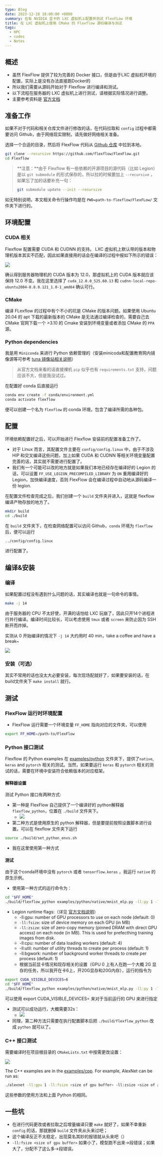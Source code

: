 ```yaml
---
type: Blog
date: 2023-12-18 18:00:00 +0800
summary: 在有 NVIDIA 显卡的 LXC 虚拟机上配置并测试 FlexFLow 环境
title: 在 LXC 虚拟机上使用 CMake 的 Flexflow 源码编译与测试
tags:
  - HPC
  - codes
  - Notes
---
```


## 概述

- 虽然 FlexFlow 提供了较为完善的 Docker 接口，但是由于LXC 虚拟机环境的配置，实际上是没有办法直接跑Docker的
- 所以我们需要从源码开始对于 Flexflow 进行编译和测试。
- 以下流程在服务器的 LXC 虚拟机上进行测试，请根据实际情况进行调整。
- 主要参考资料是 [官方文档](https://flexflow.readthedocs.io/en/latest/installation.html)

## 准备工作

如果不对于代码和相关仓库文件进行修改的话，在代码拉取和 `config` 过程中都需要访问 Github，由于网络现实限制，请先做好网络相关准备。

选择一个合适的目录，然后将 FlexFlow 代码从 [Github 仓库](https://github.com/flexflow/FlexFlow.git) 中拉到本地。

```Bash
git clone --recursive https://github.com/flexflow/FlexFlow.git
cd Flexflow
```

> **注意：**由于 Flexflow 有一些依赖的开源项目的源代码（比如 Legion）是以 `git submodule` 的形式保存的，所以拉的时候要加上 `--recursive` ，如果忘了加的话要补充一句：
> 
> ```Bash
> git submodule update --init --resursive
> ```

如无特别说明，本文相关命令行操作均是在 `PWD=path-to-flexflow/FlexFLow/` 文件夹下进行的。

## 环境配置

### CUDA 相关

Flexflow 配置需要 CUDA 和 CUDNN 的支持。 LXC 虚拟机上默认带的版本和物理机版本其实不匹配，因此如果直接用的话会在编译的过程中报如下所示的错误：

![](/static/images/65cedaba5248129e7bf5b991d47299c8.png)

确认得到服务器物理机的 CUDA 版本为 12.0，那虚拟机上的 CUDA 版本就应该保持 12.0 不变。我在这里选择了 `cuda_12.0.0_525.60.13` 和 `cudnn-local-repo-ubuntu2004-8.8.0.121_1.0-1_amd64` 确认可行。

### CMake

编译 FLexflow 的过程中有个不小的坑是 CMake 的版本问题。如果使用 Ubuntu 20.04 的 apt 下载的最新版本的 CMake 是无法通过编译检查的，需要自己去 CMake 官网下载一个 >3.10 的 Cmake 安装到环境变量或者添加 CMake 的 `PPA` 源。

### Python dependencies

我是用 `Miniconda` 来进行 Python 依赖管理的（安装minicoda和配置教育网内镜像源等可参考 [tuna 镜像站相关说明](https://mirrors.tuna.tsinghua.edu.cn/anaconda/miniconda/)）

> 从官方文档来看的话直接裸机 `pip` 似乎也有 `requirements.txt` 支持，问题应该不大，但是我没试过。

在配置好 conda 后直接运行

```Bash
conda env create -f conda/environment.yml
conda activate flexflow
```

便可以创建一个名为 `flexflow` 的 conda 环境，包含了编译所需的各种包。

## 配置

环境依赖配置好之后，可以开始进行 Flexflow 安装前的配置准备工作了。

- 对于 Linux 而言，其配置文件主要在 `config/config.linux` 中，由于不涉及 HIP 和交叉编译这些问题，加上如果 CUDA 和 CUDNN 等相关环境变量配置完善的话，其实就不需要进行配置了。
- 我们有一个可能可以改的地方就是如果我们本地已经存在编译好的 Legion 的话，可以设置 `FF_USE_LEGION_PRECOMPILED_LIBRARY` 为 `ON` 重用编译好的 Legion，加快编译速度，否则 FlexFlow 会在编译过程中自动地从源码编译一份 legion.

在配置文件检查完成之后，我们创建一个 `build` 文件夹并进入，这就是 flexflow 编译产物存放的地方了。

```Bash
mkdir build
cd ./build
```

在 `build` 文件夹下，在检查网络配置可以访问 Github，`conda` 环境为 `flexflow` 后，便可以运行

```Bash
../config/config.linux
```

进行配置了。

## 编译&安装

### 编译

如果配置过程没有遇到什么问题的话，其实编译也就是一句命令的事情。

```Bash
make -j 14
```

由于服务器的 CPU 不太好使，开满的话怕给 LXC 玩崩了，因此只开14个进程进行并行编译。编译时间比较长，可以考虑使用 `tmux` 或者 `screen` 来防止因为 SSH 断开而炸掉。

实测从 0 开始编译的情况下 `-j 14` 大约用时 40 min，take a coffee and have a break~

![](/static/images/647b2557b72390b586d8162cc65783bb.png)

### 安装（可选）

其实不常用的话也没太大必要安装，每次现场配就好了，如果要安装的话，在build文件夹下 `make install` 就行。

## 测试

### FlexFlow 运行时环境配置

- FlexFlow 运行需要一个环境变量 `FF_HOME` 指向对应的文件夹，可以使用
```Bash
export FF_HOME=/path-to/FlexFlow
```

### Python 接口测试

Flexflow 的 Python examples 在 [examples/python](https://github.com/flexflow/FlexFlow/tree/master/examples/python) 文件夹下，提供了`native`, `keras` and `pytorch` 相关的测试。当然，如果要运行 `keras` 和 `pytorch` 相关的测试的话，需要在环境中安装符合依赖版本的对应框架。

#### 解释器设置

测试 Python 接口有两种方式:

- 第一种是 FlexFlow 自己提供了一个编译好的 python解释器 `flexflow_python`，位置在 `./build` 文件夹下。
	- ![](/static/images/742d025984ab2d59bb4b5acc37ad0904.png)
- 第二种方式是使用原生的 python 解释器，但是要提前按照设置脚本进行设置。可以在 flexflow 文件夹下运行
```Bash
source ./build/set_python_envs.sh
```
- 我在这里使用第一种方式

#### 测试

由于这个conda环境中没有 `pytorch` 或者 `tensorflow.keras` ，我运行 `native` 的原生示例。

- 使用第一种方式的运行命令为：
```Bash
cd "$FF_HOME"
./build/flexflow_python examples/python/native/mnist_mlp.py -ll:py 1 -ll:gpu 1 -ll:fsize <size of gpu buffer> -ll:zsize <size of zero buffer>
```
- Legion runtime flags:（详见 [官方文档说明](https://flexflow.readthedocs.io/en/latest/train_overview.html)）   
	- -ll:gpu: number of GPU processors to use on each node (default: 0)
	- `-ll:fsize`: size of device memory on each GPU (in MB) 
	- `-ll:zsize`: size of zero-copy memory (pinned DRAM with direct GPU access) on each node (in MB). This is used for prefecthing training images from disk.   
	- -ll:cpu: number of data loading workers (default: 4)
    - -ll:util: number of utility threads to create per process (default: 1)
	- -ll:bgwork: number of background worker threads to create per process (default: 1)
	 - 根据当前显卡情况和现存相关的设置（GPU 0 上有人在跑一个大概 2G 显存的任务，所以我开在卡6上，开20G显存和20G内存），运行的指令为   
```Bash
export CUDA_VISIBLE_DEVICES=6 
cd "$FF_HOME"
./build/flexflow_python examples/python/native/mnist_mlp.py -ll:py 1 -ll:gpu 1 -ll:fsize 20000 -ll:zsize 20000
```
可以使用 export CUDA_VISIBLE_DEVICES= 来对于当前运行的 GPU 来进行指定	
- 测试可以成功运行，大概需要32s：
	- ![](/static/images/45851ef1812fe48de16b126f55b74979.png)
- 同理，第二种方法只需要在执行配置脚本后把 `./build/flexflow_python` 改成 `python` 就可以了。
### C++ 接口测试

需要编译时在项目根目录的 `CMakeLists.txt` 中按需更改设置：

![](/static/images/851e8a38440af465c42063e2514dd917.png)

The C++ examples are in the [examples/cpp](https://github.com/flexflow/FlexFlow/tree/master/examples/cpp). For example, AlexNet can be run as:

```Bash
./alexnet -ll:gpu 1 -ll:fsize <size of gpu buffer> -ll:zsize <size of zero buffer>
```

这些参数的使用方法和上面 Python 的相同。

## 一些坑

- 在进行代码更改或者拉取之后增量编译只要 `make` 就好了，如果不幸重新 `config` 的话，那就删掉 `build` 文件夹从头来过吧；
- 这个编译反正不太稳定，出现莫名其妙的报错就从头来吧（）
- `-ll:fsize <size of gpu buffer>` 如果小了，模型跑不出来->段错误；如果大了，分配不了这么多->段错误。